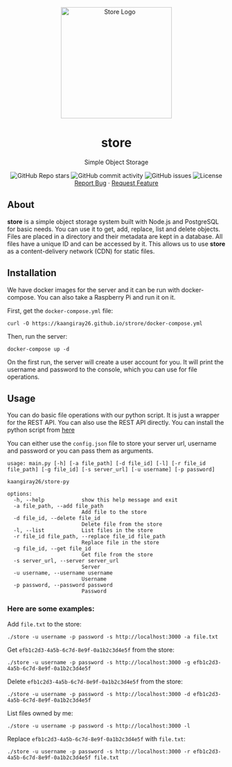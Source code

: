 <div align="center">
    <a href="https://github.com/kaangiray26/store">
        <img src="https://kaangiray26.github.io/store/images/logo.png" alt="Store Logo" width="256" height="256">
    </a>
    <h1 align="center">store</h1>
    <p align="center">
        Simple Object Storage
        <br />
        <div align="center">
            <img alt="GitHub Repo stars" src="https://img.shields.io/github/stars/kaangiray26/store?style=flat-square">
            <img alt="GitHub commit activity" src="https://img.shields.io/github/commit-activity/m/kaangiray26/store?style=flat-square">
            <img alt="GitHub issues" src="https://img.shields.io/github/issues/kaangiray26/store?style=flat-square">
            <img alt="License" src="https://img.shields.io/github/license/kaangiray26/store.svg?style=flat-square">
        </div>
        <a href="https://github.com/kaangiray26/store/issues">Report Bug</a>
        ·
        <a href="https://github.com/kaangiray26/store/issues">Request Feature</a>
    </p>
</div>

## About
**store** is a simple object storage system built with Node.js and PostgreSQL for basic needs. You can use it to get, add, replace, list and delete objects. Files are placed in a directory and their metadata are kept in a database. All files have a unique ID and can be accessed by it. This allows us to use **store** as a content-delivery network (CDN) for static files.

## Installation
We have docker images for the server and it can be run with docker-compose. You can also take a Raspberry Pi and run it on it.

First, get the `docker-compose.yml` file:
```
curl -O https://kaangiray26.github.io/strore/docker-compose.yml
```

Then, run the server:
```
docker-compose up -d
```

On the first run, the server will create a user account for you. It will print the username and password to the console, which you can use for file operations.

## Usage
You can do basic file operations with our python script. It is just a wrapper for the REST API. You can also use the REST API directly. You can install the python script from [here](https://github.com/kaangiray26/store-py)

You can either use the `config.json` file to store your server url, username and password or you can pass them as arguments.

```
usage: main.py [-h] [-a file_path] [-d file_id] [-l] [-r file_id file_path] [-g file_id] [-s server_url] [-u username] [-p password]

kaangiray26/store-py

options:
  -h, --help            show this help message and exit
  -a file_path, --add file_path
                        Add file to the store
  -d file_id, --delete file_id
                        Delete file from the store
  -l, --list            List files in the store
  -r file_id file_path, --replace file_id file_path
                        Replace file in the store
  -g file_id, --get file_id
                        Get file from the store
  -s server_url, --server server_url
                        Server
  -u username, --username username
                        Username
  -p password, --password password
                        Password
```

### Here are some examples:
Add `file.txt` to the store:
```
./store -u username -p password -s http://localhost:3000 -a file.txt
```

Get `efb1c2d3-4a5b-6c7d-8e9f-0a1b2c3d4e5f` from the store:
```
./store -u username -p password -s http://localhost:3000 -g efb1c2d3-4a5b-6c7d-8e9f-0a1b2c3d4e5f
```

Delete `efb1c2d3-4a5b-6c7d-8e9f-0a1b2c3d4e5f` from the store:
```
./store -u username -p password -s http://localhost:3000 -d efb1c2d3-4a5b-6c7d-8e9f-0a1b2c3d4e5f
```

List files owned by me:
```
./store -u username -p password -s http://localhost:3000 -l
```

Replace `efb1c2d3-4a5b-6c7d-8e9f-0a1b2c3d4e5f` with `file.txt`:
```
./store -u username -p password -s http://localhost:3000 -r efb1c2d3-4a5b-6c7d-8e9f-0a1b2c3d4e5f file.txt
```